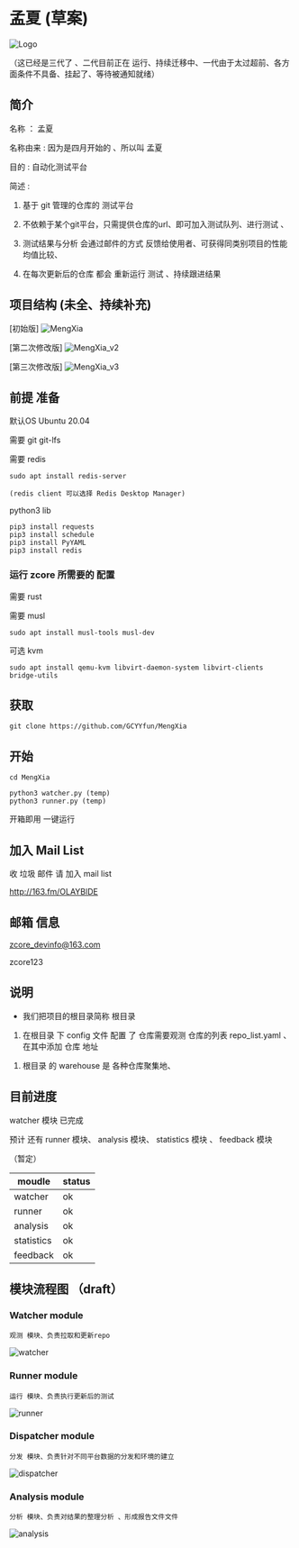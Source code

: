 # 孟夏 (草案)

![Logo](doc/resources/Logo.svg)

（这已经是三代了 、二代目前正在 运行、持续迁移中、一代由于太过超前、各方面条件不具备、挂起了、等待被通知就绪）

## 简介

名称 ： 孟夏

名称由来 : 因为是四月开始的 、所以叫 孟夏

目的 : 自动化测试平台

简述 :   
1. 基于 git 管理的仓库的 测试平台 

2. 不依赖于某个git平台，只需提供仓库的url、即可加入测试队列、进行测试 、

3. 测试结果与分析 会通过邮件的方式 反馈给使用者、可获得同类别项目的性能均值比较、

4. 在每次更新后的仓库 都会 重新运行 测试 、持续跟进结果 


## 项目结构 (未全、持续补充)

[初始版]
![MengXia](doc/resources/MengXia.svg)

[第二次修改版]
![MengXia_v2](doc/resources/MengXia_v2.svg)

[第三次修改版]
![MengXia_v3](doc/resources/MengXia_v3.svg)

## 前提 准备

默认OS Ubuntu 20.04

需要 git git-lfs

需要 redis
```
sudo apt install redis-server

(redis client 可以选择 Redis Desktop Manager)
```
python3 lib

```
pip3 install requests
pip3 install schedule
pip3 install PyYAML
pip3 install redis
```

### 运行 zcore 所需要的 配置

需要 rust 

需要 musl

```
sudo apt install musl-tools musl-dev
```

可选 kvm

```
sudo apt install qemu-kvm libvirt-daemon-system libvirt-clients bridge-utils
```

## 获取

```
git clone https://github.com/GCYYfun/MengXia
```

## 开始


```
cd MengXia

python3 watcher.py (temp)
python3 runner.py (temp)

```

开箱即用 一键运行

## 加入 Mail List 

收 垃圾 邮件 请 加入 mail list

http://163.fm/OLAYBlDE

## 邮箱 信息

zcore_devinfo@163.com

zcore123

## 说明

* 我们把项目的根目录简称 根目录

1. 在根目录 下 config 文件 配置 了 仓库需要观测 仓库的列表 repo_list.yaml 、在其中添加 仓库 地址
<!-- 1. 已经clone的仓库 放在 already_clone.yaml 文件里、 自动添加、 -->
1. 根目录 的 warehouse 是 各种仓库聚集地、


## 目前进度

watcher 模块 已完成

预计 还有 runner 模块、 analysis 模块、 statistics 模块 、 feedback 模块 

（暂定）


| moudle     | status |
|------------|--------|
| watcher    | ok     |
| runner     | ok     |
| analysis   | ok     |
| statistics | ok     |
| feedback   | ok     |


## 模块流程图 （draft）
### Watcher module
```
观测 模块、负责拉取和更新repo
```
![watcher](doc/workflow/watcher.drawio.png)

### Runner module
```
运行 模块、负责执行更新后的测试
```
![runner](doc/workflow/runner.drawio.png)
### Dispatcher module
```
分发 模块、负责针对不同平台数据的分发和环境的建立
```
![dispatcher](doc/workflow/dispatcher.drawio.png)
### Analysis module
```
分析 模块、负责对结果的整理分析 、形成报告文件文件
```
![analysis](doc/workflow/analysis.drawio.png)